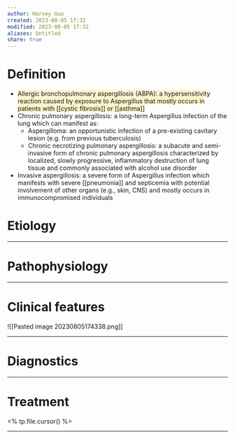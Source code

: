 ```yaml
---
author: Harvey Guo
created: 2023-08-05 17:32
modified: 2023-08-05 17:32
aliases: Untitled
share: true
---
```

# Definition
- <span style="background:rgba(240, 200, 0, 0.2)">Allergic bronchopulmonary aspergillosis (ABPA): a hypersensitivity reaction caused by exposure to Aspergillus that mostly occurs in patients with [[cystic fibrosis]] or [[asthma]]</span>
- Chronic pulmonary aspergillosis: a long-term Aspergillus infection of the lung which can manifest as:
	- Aspergilloma: an opportunistic infection of a pre-existing cavitary lesion (e.g. from previous tuberculosis)
	- Chronic necrotizing pulmonary aspergillosis: a subacute and semi-invasive form of chronic pulmonary aspergillosis characterized by localized, slowly progressive, inflammatory destruction of lung tissue and commonly associated with alcohol use disorder
- Invasive aspergillosis: a severe form of Aspergillus infection which manifests with severe [[pneumonia]] and septicemia with potential involvement of other organs (e.g., skin, CNS) and mostly occurs in immunocompromised individuals
# Etiology


---
# Pathophysiology


---
# Clinical features
![[Pasted image 20230805174338.png]]

---
# Diagnostics


---
# Treatment
<% tp.file.cursor() %>

---
